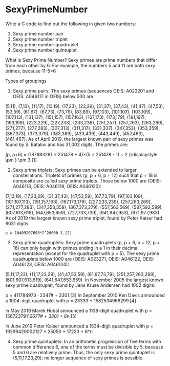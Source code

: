 # SexyPrimeNumber
Write a C code to find out the following in given two numbers:
1. Sexy prime number pair
2. Sexy prime number triplet
3. Sexy prime number quadruplet
4. Sexy prime number quintuplet


What is Sexy Prime Number?
Sexy primes are prime numbers that differ from each other by 6. For example, the numbers 5 and 11 are both sexy primes, because 11-5=6

Types of groupings
1.  Sexy prime pairs:
    The sexy primes (sequences OEIS: A023201 and OEIS: A046117 in OEIS) below 500 are:

(5,11), (7,13), (11,17), (13,19), (17,23), (23,29), (31,37), (37,43), (41,47), (47,53), (53,59), (61,67), (67,73), (73,79), (83,89), (97,103), (101,107), (103,109), (107,113), (131,137), (151,157), (157,163), (167,173), (173,179), (191,197), (193,199), (223,229), (227,233), (233,239), (251,257), (257,263), (263,269), (271,277), (277,283), (307,313), (311,317), (331,337), (347,353), (353,359), (367,373), (373,379), (383,389), (433,439), (443,449), (457,463), (461,467).
As of April 2019, the largest known pair of sexy primes was found by S. Batalov and has 31,002 digits. The primes are:

(p, p+6) = (187983281 × 251478 + 4)×(5 × 251478 - 1) + 2 {\displaystyle \pm } \pm  3.[1]


2. Sexy prime triplets:
Sexy primes can be extended to larger constellations. Triplets of primes (p, p + 6, p + 12) such that p + 18 is composite are called sexy prime triplets. Those below 1000 are (OEIS: A046118, OEIS: A046119, OEIS: A046120):

(7,13,19), (17,23,29), (31,37,43), (47,53,59), (67,73,79), (97,103,109), (101,107,113), (151,157,163), (167,173,179), (227,233,239), (257,263,269), (271,277,283), (347,353,359), (367,373,379), (557,563,569), (587,593,599), (607,613,619), (647,653,659), (727,733,739), (941,947,953), (971,977,983).
As of 2019 the largest known sexy prime triplet, found by Peter Kaiser had 6031 digits:

    p = 10409207693*2^20000-1.[2]

3.  Sexy prime quadruplets:
Sexy prime quadruplets (p, p + 6, p + 12, p + 18) can only begin with primes ending in a 1 in their decimal representation (except for the quadruplet with p = 5). The sexy prime quadruplets below 1000 are (OEIS: A023271, OEIS: A046122, OEIS: A046123, OEIS: A046124):

(5,11,17,23), (11,17,23,29), (41,47,53,59), (61,67,73,79), (251,257,263,269), (601,607,613,619), (641,647,653,659).
In November 2005 the largest known sexy prime quadruplet, found by Jens Kruse Andersen had 1002 digits:

p = 411784973 · 2347# + 3301.[3]
In September 2010 Ken Davis announced a 1004-digit quadruplet with p = 23333 + 1582534968299.[4]

In May 2019 Marek Hubal announced a 1138-digit quadruplet with p = 1567237911*2677# + 3301 + 6*n.[5]

In June 2019 Peter Kaiser announced a 1534-digit quadruplet with p = 19299420002127 * 25050 + 17233 + 6*n

4.  Sexy prime quintuplets:
In an arithmetic progression of five terms with common difference 6, one of the terms must be divisible by 5, because 5 and 6 are relatively prime. Thus, the only sexy prime quintuplet is (5,11,17,23,29); no longer sequence of sexy primes is possible.
